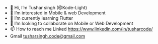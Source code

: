- 👋 Hi, I’m Tushar singh (@Kode-Light)
- 👀 I’m interested in Mobile & web Development
- 🌱 I’m currently learning Flutter
- 💞️ I’m looking to collaborate on Mobile or Web Development
- 📫 How to reach me Linked https://www.linkedin.com/in/tusharcode/
- Gmail tusharsingh.code@gmail.com

<!---
Kode-Light/Kode-Light is a ✨ special ✨ repository because its `README.md` (this file) appears on your GitHub profile.
You can click the Preview link to take a look at your changes.
--->
